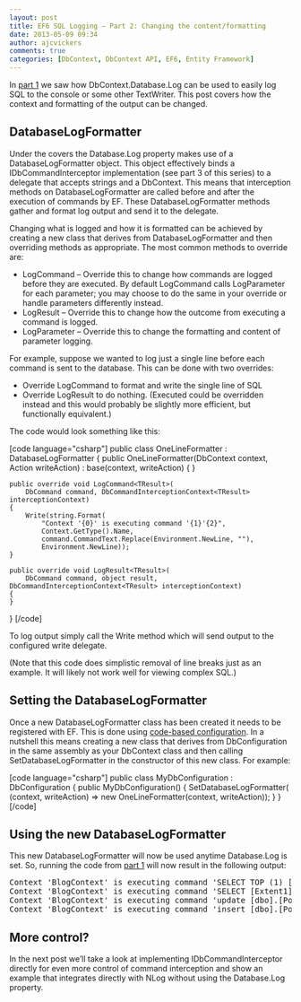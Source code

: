 ```yaml
---
layout: post
title: EF6 SQL Logging – Part 2: Changing the content/formatting
date: 2013-05-09 09:34
author: ajcvickers
comments: true
categories: [DbContext, DbContext API, EF6, Entity Framework]
---
```

In <a href="/2013/05/08/ef6-sql-logging-part-1-simple-logging/">part 1</a> we saw how DbContext.Database.Log can be used to easily log SQL to the console or some other TextWriter. This post covers how the context and formatting of the output can be changed.


<h2>DatabaseLogFormatter</h2>
Under the covers the Database.Log property makes use of a DatabaseLogFormatter object. This object effectively binds a IDbCommandInterceptor implementation (see part 3 of this series) to a delegate that accepts strings and a DbContext. This means that interception methods on DatabaseLogFormatter are called before and after the execution of commands by EF. These DatabaseLogFormatter methods gather and format log output and send it to the delegate.

Changing what is logged and how it is formatted can be achieved by creating a new class that derives from DatabaseLogFormatter and then overriding methods as appropriate. The most common methods to override are:
<ul>
	<li>LogCommand – Override this to change how commands are logged before they are executed. By default LogCommand calls LogParameter for each parameter; you may choose to do the same in your override or handle parameters differently instead.</li>
	<li>LogResult – Override this to change how the outcome from executing a command is logged.</li>
	<li>LogParameter – Override this to change the formatting and content of parameter logging.</li>
</ul>
For example, suppose we wanted to log just a single line before each command is sent to the database. This can be done with two overrides:
<ul>
	<li>Override LogCommand to format and write the single line of SQL</li>
	<li>Override LogResult to do nothing. (Executed could be overridden instead and this would probably be slightly more efficient, but functionally equivalent.)</li>
</ul>
The code would look something like this:

[code language="csharp"]
public class OneLineFormatter : DatabaseLogFormatter
{
    public OneLineFormatter(DbContext context, Action<string> writeAction)
        : base(context, writeAction)
    {
    }

    public override void LogCommand<TResult>(
        DbCommand command, DbCommandInterceptionContext<TResult> interceptionContext)
    {
        Write(string.Format(
            "Context '{0}' is executing command '{1}'{2}",
            Context.GetType().Name,
            command.CommandText.Replace(Environment.NewLine, ""),
            Environment.NewLine));
    }

    public override void LogResult<TResult>(
        DbCommand command, object result, DbCommandInterceptionContext<TResult> interceptionContext)
    {
    }
}
[/code]

To log output simply call the Write method which will send output to the configured write delegate.

(Note that this code does simplistic removal of line breaks just as an example. It will likely not work well for viewing complex SQL.)
<h2>Setting the DatabaseLogFormatter</h2>
Once a new DatabaseLogFormatter class has been created it needs to be registered with EF. This is done using <a href="http://msdn.microsoft.com/en-us/data/jj680699">code-based configuration</a>. In a nutshell this means creating a new class that derives from DbConfiguration in the same assembly as your DbContext class and then calling SetDatabaseLogFormatter in the constructor of this new class. For example:

[code language="csharp"]
public class MyDbConfiguration : DbConfiguration
{
    public MyDbConfiguration()
    {
        SetDatabaseLogFormatter(
            (context, writeAction) => new OneLineFormatter(context, writeAction));
    }
}
[/code]
<h2>Using the new DatabaseLogFormatter</h2>
This new DatabaseLogFormatter will now be used anytime Database.Log is set. So, running the code from <a href="/2013/05/08/ef6-sql-logging-part-1-simple-logging/">part 1</a> will now result in the following output:
<pre>Context 'BlogContext' is executing command 'SELECT TOP (1) [Extent1].[Id] AS [Id], [Extent1].[Title] AS [Title]FROM [dbo].[Blogs] AS [Extent1]WHERE (N'One Unicorn' = [Extent1].[Title]) AND ([Extent1].[Title] IS NOT NULL)'
Context 'BlogContext' is executing command 'SELECT [Extent1].[Id] AS [Id], [Extent1].[Title] AS [Title], [Extent1].[BlogId] AS [BlogId]FROM [dbo].[Posts] AS [Extent1]WHERE [Extent1].[BlogId] = @EntityKeyValue1'
Context 'BlogContext' is executing command 'update [dbo].[Posts]set [Title] = @0where ([Id] = @1)'
Context 'BlogContext' is executing command 'insert [dbo].[Posts]([Title], [BlogId])values (@0, @1)select [Id]from [dbo].[Posts]where @@rowcount > 0 and [Id] = scope_identity()'</pre>
<h2>More control?</h2>
In the next post we’ll take a look at implementing IDbCommandInterceptor directly for even more control of command interception and show an example that integrates directly with NLog without using the Database.Log property.
